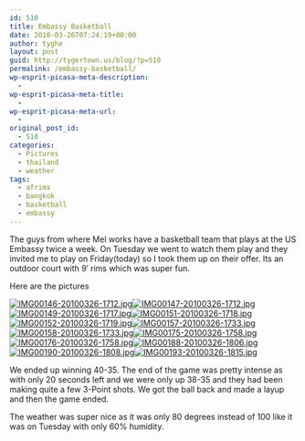 ```yaml
---
id: 510
title: Embassy Basketball
date: 2010-03-26T07:24:19+00:00
author: tyghe
layout: post
guid: http://tygertown.us/blog/?p=510
permalink: /embassy-basketball/
wp-esprit-picasa-meta-description:
  - 
wp-esprit-picasa-meta-title:
  - 
wp-esprit-picasa-meta-url:
  - 
original_post_id:
  - 510
categories:
  - Pictures
  - thailand
  - weather
tags:
  - afrims
  - bangkok
  - basketball
  - embassy
---
```

The guys from where Mel works have a basketball team that plays at the US Embassy twice a week. On Tuesday we went to watch them play and they invited me to play on Friday(today) so I took them up on their offer. Its an outdoor court with 9&#8242; rims which was super fun.

Here are the pictures

<a rel="lightbox[510]" href="http://lh6.ggpht.com/_wdJ3rlAqngs/S6yx3o3fCFI/AAAAAAAACMQ/ll05Wix0GP0/s800/IMG00146-20100326-1712.jpg"><img src="http://lh6.ggpht.com/_wdJ3rlAqngs/S6yx3o3fCFI/AAAAAAAACMQ/ll05Wix0GP0/s200/IMG00146-20100326-1712.jpg" alt="IMG00146-20100326-1712.jpg" /></a><a rel="lightbox[510]" href="http://lh3.ggpht.com/_wdJ3rlAqngs/S6yx45DTw4I/AAAAAAAACMU/winiS114qGc/s800/IMG00147-20100326-1712.jpg"><img src="http://lh3.ggpht.com/_wdJ3rlAqngs/S6yx45DTw4I/AAAAAAAACMU/winiS114qGc/s200/IMG00147-20100326-1712.jpg" alt="IMG00147-20100326-1712.jpg" /></a><a rel="lightbox[510]" href="http://lh6.ggpht.com/_wdJ3rlAqngs/S6yx6-XaBVI/AAAAAAAACMY/DFl6BUSCWRs/s800/IMG00149-20100326-1717.jpg"><img src="http://lh6.ggpht.com/_wdJ3rlAqngs/S6yx6-XaBVI/AAAAAAAACMY/DFl6BUSCWRs/s200/IMG00149-20100326-1717.jpg" alt="IMG00149-20100326-1717.jpg" /></a><a rel="lightbox[510]" href="http://lh6.ggpht.com/_wdJ3rlAqngs/S6yx8YeMU-I/AAAAAAAACMc/LXP3A8mvON4/s800/IMG00151-20100326-1718.jpg"><img src="http://lh6.ggpht.com/_wdJ3rlAqngs/S6yx8YeMU-I/AAAAAAAACMc/LXP3A8mvON4/s200/IMG00151-20100326-1718.jpg" alt="IMG00151-20100326-1718.jpg" /></a><a rel="lightbox[510]" href="http://lh3.ggpht.com/_wdJ3rlAqngs/S6yx_LMmYbI/AAAAAAAACMg/8zFJQbIKtyY/s800/IMG00152-20100326-1719.jpg"><img src="http://lh3.ggpht.com/_wdJ3rlAqngs/S6yx_LMmYbI/AAAAAAAACMg/8zFJQbIKtyY/s200/IMG00152-20100326-1719.jpg" alt="IMG00152-20100326-1719.jpg" /></a><a rel="lightbox[510]" href="http://lh6.ggpht.com/_wdJ3rlAqngs/S6yyAGuJNUI/AAAAAAAACMk/E6EhZBYyY7c/s800/IMG00157-20100326-1733.jpg"><img src="http://lh6.ggpht.com/_wdJ3rlAqngs/S6yyAGuJNUI/AAAAAAAACMk/E6EhZBYyY7c/s200/IMG00157-20100326-1733.jpg" alt="IMG00157-20100326-1733.jpg" /></a><a rel="lightbox[510]" href="http://lh4.ggpht.com/_wdJ3rlAqngs/S6yyBXX68EI/AAAAAAAACMo/24T9SIDQ8tQ/s800/IMG00158-20100326-1733.jpg"><img src="http://lh4.ggpht.com/_wdJ3rlAqngs/S6yyBXX68EI/AAAAAAAACMo/24T9SIDQ8tQ/s200/IMG00158-20100326-1733.jpg" alt="IMG00158-20100326-1733.jpg" /></a><a rel="lightbox[510]" href="http://lh5.ggpht.com/_wdJ3rlAqngs/S6yyCgVGLLI/AAAAAAAACMs/aqqap6HXvHw/s800/IMG00175-20100326-1758.jpg"><img src="http://lh5.ggpht.com/_wdJ3rlAqngs/S6yyCgVGLLI/AAAAAAAACMs/aqqap6HXvHw/s200/IMG00175-20100326-1758.jpg" alt="IMG00175-20100326-1758.jpg" /></a><a rel="lightbox[510]" href="http://lh4.ggpht.com/_wdJ3rlAqngs/S6yyDel-oWI/AAAAAAAACMw/NrnPm8R8Mf4/s800/IMG00176-20100326-1758.jpg"><img src="http://lh4.ggpht.com/_wdJ3rlAqngs/S6yyDel-oWI/AAAAAAAACMw/NrnPm8R8Mf4/s200/IMG00176-20100326-1758.jpg" alt="IMG00176-20100326-1758.jpg" /></a><a rel="lightbox[510]" href="http://lh5.ggpht.com/_wdJ3rlAqngs/S6yyEfUrzPI/AAAAAAAACM4/Pz4fLaS1CyQ/s800/IMG00188-20100326-1806.jpg"><img src="http://lh5.ggpht.com/_wdJ3rlAqngs/S6yyEfUrzPI/AAAAAAAACM4/Pz4fLaS1CyQ/s200/IMG00188-20100326-1806.jpg" alt="IMG00188-20100326-1806.jpg" /></a><a rel="lightbox[510]" href="http://lh6.ggpht.com/_wdJ3rlAqngs/S6yyFE25WiI/AAAAAAAACM8/guWFVLleEBw/s800/IMG00190-20100326-1808.jpg"><img src="http://lh6.ggpht.com/_wdJ3rlAqngs/S6yyFE25WiI/AAAAAAAACM8/guWFVLleEBw/s200/IMG00190-20100326-1808.jpg" alt="IMG00190-20100326-1808.jpg" /></a><a rel="lightbox[510]" href="http://lh5.ggpht.com/_wdJ3rlAqngs/S6yyGV-vNoI/AAAAAAAACNA/etpD3pstAS8/s800/IMG00193-20100326-1815.jpg"><img src="http://lh5.ggpht.com/_wdJ3rlAqngs/S6yyGV-vNoI/AAAAAAAACNA/etpD3pstAS8/s200/IMG00193-20100326-1815.jpg" alt="IMG00193-20100326-1815.jpg" /></a>

We ended up winning 40-35. The end of the game was pretty intense as with only 20 seconds left and we were only up 38-35 and they had been making quite a few 3-Point shots. We got the ball back and made a layup and then the game ended.

The weather was super nice as it was only 80 degrees instead of 100 like it was on Tuesday with only 60% humidity.
